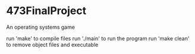 # 473FinalProject

An operating systems game

run 'make' to compile files
run './main' to run the program
run 'make clean' to remove object files and executable
